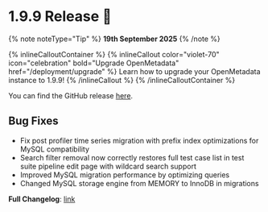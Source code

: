 # 1.9.9 Release 🎉

{% note noteType="Tip" %}
**19th September 2025**
{% /note %}

{% inlineCalloutContainer %}
{% inlineCallout
color="violet-70"
icon="celebration"
bold="Upgrade OpenMetadata"
href="/deployment/upgrade" %}
Learn how to upgrade your OpenMetadata instance to 1.9.9!
{% /inlineCallout %}
{% /inlineCalloutContainer %}

You can find the GitHub release [here](https://github.com/open-metadata/OpenMetadata/releases/tag/1.9.9-release).

## Bug Fixes

- Fix post profiler time series migration with prefix index optimizations for MySQL compatibility
- Search filter removal now correctly restores full test case list in test suite pipeline edit page with wildcard search support
- Improved MySQL migration performance by optimizing queries
- Changed MySQL storage engine from MEMORY to InnoDB in migrations

**Full Changelog**: [link](https://github.com/open-metadata/OpenMetadata/compare/1.9.8-release...1.9.9-release)

